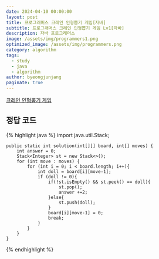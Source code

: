 ```yaml
---
date: 2024-04-10 00:00:00
layout: post
title: 프로그래머스 크레인 인형뽑기 게임[자바]
subtitle: 프로그래머스 크레인 인형뽑기 게임 Lv1[자바]
description: 자바 프로그래머스
image: /assets/img/programmers1.png
optimized_image: /assets/img/programmers.png
category: algorithm
tags:
  - study
  - java
  - algorithm
author: byeongjunjang
paginate: true
---
```


<a href="https://school.programmers.co.kr/learn/courses/30/lessons/64061">크레인 인형뽑기 게임</a>  

## 정답 코드

{% highlight java %}
import java.util.Stack;

    public static int solution(int[][] board, int[] moves) {
        int answer = 0;
        Stack<Integer> st = new Stack<>();
        for (int move : moves) {
            for (int i = 0; i < board.length; i++){
                int doll = board[i][move-1];
                if (doll != 0){
                    if(!st.isEmpty() && st.peek() == doll){
                        st.pop();
                        answer +=2;
                    }else{
                        st.push(doll);
                    }
                    board[i][move-1] = 0;
                    break;
                }
            }
        }
    }

{% endhighlight %}
